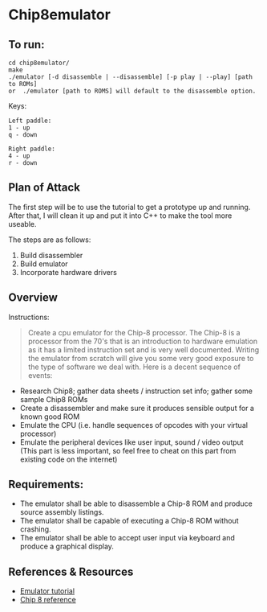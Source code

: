 # Chip8emulator

## To run:
```
cd chip8emulator/
make 
./emulator [-d disassemble | --disassemble] [-p play | --play] [path to ROMs]
or  ./emulator [path to ROMS] will default to the disassemble option.
```

Keys:
```
Left paddle:
1 - up
q - down

Right paddle:
4 - up
r - down
```
## Plan of Attack
The first step will be to use the tutorial to get a prototype up and running. After that, I will clean it up and put it into C++ to make the tool more useable.

The steps are as follows:

1. Build disassembler
1. Build emulator
1. Incorporate hardware drivers

## Overview
Instructions:

>Create a cpu emulator for the Chip-8 processor. The Chip-8 is a processor from the 70's that is an introduction to hardware emulation as it has a limited instruction set and is very well documented. Writing the emulator from scratch will give you some very good exposure to the type of software we deal with. Here is a decent sequence of events:

* Research Chip8; gather data sheets / instruction set info; gather some sample Chip8 ROMs
* Create a disassembler and make sure it produces sensible output for a known good ROM
* Emulate the CPU (i.e. handle sequences of opcodes with your virtual processor)
* Emulate the peripheral devices like user input, sound / video output (This part is less important, so feel free to cheat on this part from existing code on the internet)

## Requirements:
* The emulator shall be able to disassemble a Chip-8 ROM and produce source assembly listings.
* The emulator shall be capable of executing a Chip-8 ROM without crashing.
* The emulator shall be able to accept user input via keyboard and produce a graphical display. 


## References & Resources
* [Emulator tutorial](http://emulator101.com)
* [Chip 8 reference](http://devernay.free.fr/hacks/chip8/C8TECH10.HTM#0.1)
